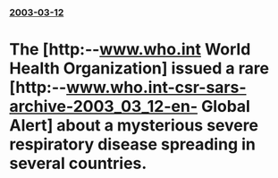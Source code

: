 ### [2003-03-12](/news/2003/03/12/index.md)

#  The [http:--www.who.int World Health Organization] issued a rare [http:--www.who.int-csr-sars-archive-2003_03_12-en- Global Alert] about a mysterious severe respiratory disease spreading in several countries.



